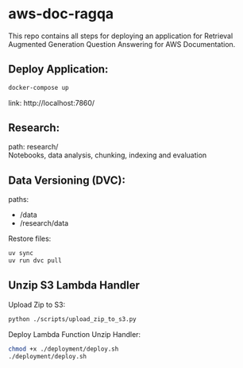 # aws-doc-ragqa
This repo contains all steps for deploying an application for Retrieval Augmented Generation Question Answering for AWS Documentation.

## Deploy Application:  

```bash
docker-compose up
```
link: http://localhost:7860/

## Research:  
path: research/  
Notebooks, data analysis, chunking, indexing and evaluation  

## Data Versioning (DVC):  
paths:  
- /data  
- /research/data  

Restore files:
```bash
uv sync
uv run dvc pull
```

## Unzip S3 Lambda Handler
Upload Zip to S3:
```bash
python ./scripts/upload_zip_to_s3.py
```

Deploy Lambda Function Unzip Handler:
```bash
chmod +x ./deployment/deploy.sh
./deployment/deploy.sh
```